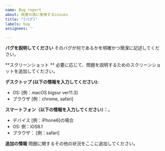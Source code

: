 ```yaml
---
name: Bug report
about: 改善の為に使用するissues
title: "[バグ]"
labels: bug
assignees: ''

---
```


**バグを説明してください**
そのバグが何であるかを明確かつ簡潔に記述してください。

**スクリーンショット **
必要に応じて、問題を説明するためのスクリーンショットを追加してください。

**デスクトップ (以下の情報を入力してください):**
 - OS: [例：macOS bigsur ver11.3]
 - ブラウザ [例：chrome, safari]

**スマートフォン（以下の情報を入力してください）：**。
 - デバイス [例：iPhone6]の場合
 - OS: 例：iOS8.1
 - ブラウザ： [例：safari]

**追加の情報**
問題に関するその他の状況をここに追加してください。

